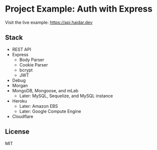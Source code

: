 # Project Example: Auth with Express

Visit the live example: https://api.haidar.dev

## Stack

- REST API
- Express
  - Body Parser
  - Cookie Parser
  - bcrypt
  - JWT
- Debug
- Morgan
- MongoDB, Mongoose, and mLab
  - Later: MySQL, Sequelize, and MySQL instance
- Heroku
  - Later: Amazon EBS
  - Later: Google Compute Engine
- Cloudflare

## License

MIT
